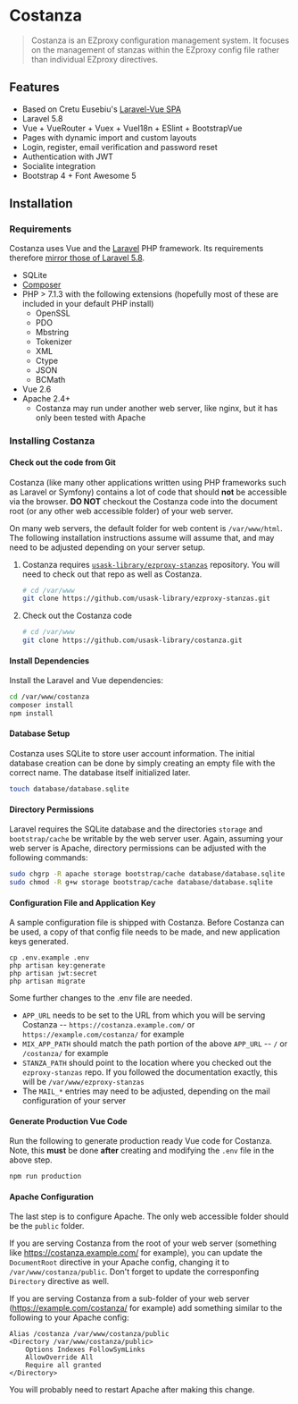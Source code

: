 # Costanza 

> Costanza is an EZproxy configuration management system. It focuses on the management of stanzas within the EZproxy config file rather than individual EZproxy directives.

## Features
- Based on Cretu Eusebiu's [Laravel-Vue SPA](https://github.com/cretueusebiu/laravel-vue-spa)  
- Laravel 5.8 
- Vue + VueRouter + Vuex + VueI18n + ESlint + BootstrapVue
- Pages with dynamic import and custom layouts
- Login, register, email verification and password reset
- Authentication with JWT
- Socialite integration
- Bootstrap 4 + Font Awesome 5

## Installation

### Requirements

Costanza uses Vue and the [Laravel](https://laravel.com/) PHP framework.
Its requirements therefore [mirror those of Laravel 5.8](https://laravel.com/docs/5.7/#installation).

- SQLite
- [Composer](https://getcomposer.org/)
- PHP > 7.1.3 with the following extensions (hopefully most of these are included in your default PHP install)
  - OpenSSL
  - PDO
  - Mbstring
  - Tokenizer
  - XML
  - Ctype
  - JSON
  - BCMath
- Vue 2.6
- Apache 2.4+
  - Costanza may run under another web server, like nginx, but it has only been tested with Apache

### Installing Costanza

#### Check out the code from Git

Costanza (like many other applications written using PHP frameworks such as Laravel or Symfony) contains a lot of
code that should **not** be accessible via the browser. **DO NOT** checkout the Costanza code into the document root
(or any other web accessible folder) of your web server.
   
On many web servers, the default folder for web content is `/var/www/html`.  The following installation instructions
assume will assume that, and may need to be adjusted depending on your server setup.

1. Costanza requires [`usask-library/ezproxy-stanzas`](https://github.com/usask-library/ezproxy-stanzas) repository.
   You will need to check out that repo as well as Costanza.
   ```bash
   # cd /var/www
   git clone https://github.com/usask-library/ezproxy-stanzas.git
   ```

1. Check out the Costanza code
   ```bash
   # cd /var/www
   git clone https://github.com/usask-library/costanza.git
   ```

#### Install Dependencies

Install the Laravel and Vue dependencies:

```bash
cd /var/www/costanza
composer install
npm install
```

#### Database Setup

Costanza uses SQLite to store user account information.  The initial database creation can be done
by simply creating an empty file with the correct name.  The database itself initialized later.

```bash
touch database/database.sqlite
```

#### Directory Permissions

Laravel requires the SQLite database and the directories `storage` and `bootstrap/cache` be writable
by the web server user.  Again, assuming your web server is Apache, directory permissions can be
adjusted with the following commands:

```bash
sudo chgrp -R apache storage bootstrap/cache database/database.sqlite
sudo chmod -R g+w storage bootstrap/cache database/database.sqlite 
```

#### Configuration File and Application Key

A sample configuration file is shipped with Costanza.  Before Costanza can be used, a copy of that
config file needs to be made, and new application keys generated.

```
cp .env.example .env
php artisan key:generate
php artisan jwt:secret
php artisan migrate
```

Some further changes to the .env file are needed.

- `APP_URL` needs to be set to the URL from which you will be serving Costanza --
  `https://costanza.example.com/` or `https://example.com/costanza/` for example
- `MIX_APP_PATH` should match the path portion of the above `APP_URL` -- `/` or `/costanza/` for example
- `STANZA_PATH` should point to the location where you checked out the `ezproxy-stanzas` repo.  If you
  followed the documentation exactly, this will be `/var/www/ezproxy-stanzas`
- The `MAIL_*` entries may need to be adjusted, depending on the mail configuration of your server   

#### Generate Production Vue Code

Run the following to generate production ready Vue code for Costanza.  Note, this **must** be done **after** creating
and modifying the `.env` file in the above step.

```bash
npm run production
```

#### Apache Configuration

The last step is to configure Apache.  The only web accessible folder should be the `public` folder.

If you are serving Costanza from the root of your web server (something like https://costanza.example.com/ for example),
you can update the `DocumentRoot` directive in your Apache config, changing it to `/var/www/costanza/public`.
Don't forget to update the corresponfing `Directory` directive as well.

If you are serving Costanza from a sub-folder of your web server (https://example.com/costanza/ for example) add
something similar to the following to your Apache config:

```apacheconfig
Alias /costanza /var/www/costanza/public
<Directory /var/www/costanza/public>
    Options Indexes FollowSymLinks
    AllowOverride All
    Require all granted
</Directory>
```

You will probably need to restart Apache after making this change.
